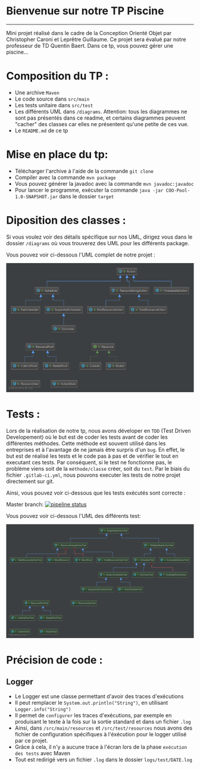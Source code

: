 Bienvenue sur notre TP Piscine
===================



----------
<p>Mini projet réalisé dans le cadre de la Conception Orienté Objet par Christopher Caroni et Leprêtre Guillaume. Ce projet sera évalué par notre professeur de TD Quentin Baert. Dans ce tp, vous pouvez gérer une piscine...</p>

# Composition du TP :

- Une archive `Maven`
- Le code source dans `src/main`
- Les tests unitaire dans `src/test`
- Les différents UML dans `/diagrams`. Attention: tous les diagrammes ne sont pas présentés dans ce readme,
  et certains diagrammes peuvent "cacher" des classes car elles ne présentent qu'une petite de ces vue.
- Le `README.md` de ce tp


# Mise en place du tp:

- Télécharger l'archive à l'aide de la commande `git clone`
-  Compiler avec la commande `mvn package`
- Vous pouvez générer la javadoc avec la commande `mvn javadoc:javadoc`
- Pour lancer le programme, exécuter la commande  `java -jar COO-Pool-1.0-SNAPSHOT.jar` dans le dossier `target`


# Diposition des classes :

Si vous voulez voir des détails spécifique sur nos UML, dirigez vous dans le dossier `/diagrams` où vous trouverez des UML pour les différents package.
<p>Vous pouvez voir ci-dessous l'UML complet de notre projet :</p>

![image](diagrams/coo.png)



# Tests :

Lors de la réalisation de notre tp, nous avons déveloper en `TDD` (Test Driven Developement) où le but est de coder les tests avant de coder les différentes méthodes.
Cette méthode est souvent utilisé dans les entreprises et à l'avantage de ne jamais être surpris d'un `bug`. En effet, le but est de réalisé les tests et le code pas à pas et de vérifier le tout en executant ces tests. Par conséquent, si le test ne fonctionne pas, le problème viens soit de la `méthode/classe` créer, soit du `test`.
Par le biais du fichier `.gitlab-ci.yml`, nous pouvons executer les tests de notre projet directement sur git.
<p>Ainsi, vous pouvez voir ci-dessous que les tests exécutés sont correcte :</p>

Master branch:
[![pipeline status](https://gitlab-etu.fil.univ-lille1.fr/caroni/COO-Pool/badges/master/pipeline.svg)](https://gitlab-etu.fil.univ-lille1.fr/caroni/COO-Pool/commits/master)

Vous pouvez voir ci-dessous l'UML des différents test: 


![image](diagrams/tests.png)

# Précision de code :

## Logger

- Le Logger est une classe permettant d'avoir des traces d'exécutions
- Il peut remplacer le `System.out.println("String")`, en utilisant `Logger.info("String")`
- Il permet de  `configurer` les traces d'exécutions, par exemple en produisant le texte à la fois sur la sortie standard et dans un fichier `.log`
- Ainsi, dans `/src/main/resources` et `/src/test/resources` nous avons des fichier de configuration spécifiques à l'éxécution pour le logger utilisé par ce projet.
- Grâce à cela, il n'y a aucune trace à l'écran lors de la phase `exécution des tests` avec Maven
- Tout est redirigé vers un fichier `.log` dans le dossier `logs/test/DATE.log`

